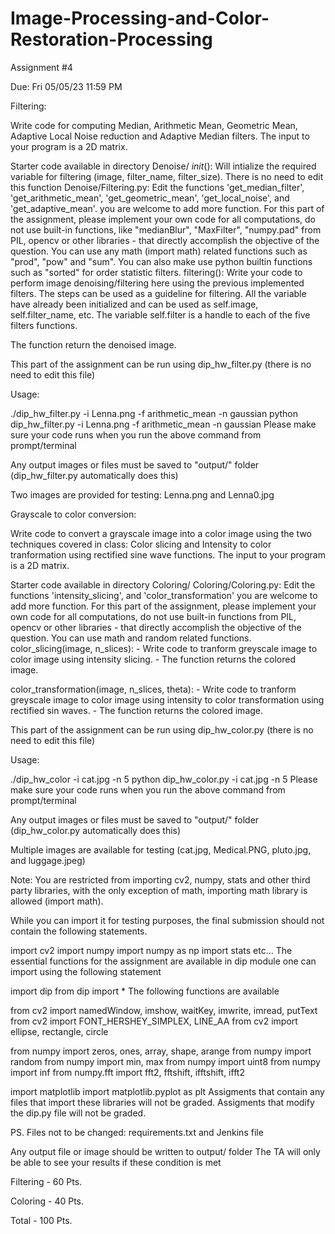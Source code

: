 # Image-Processing-and-Color-Restoration-Processing
Assignment #4

Due: Fri 05/05/23 11:59 PM

Filtering:

Write code for computing Median, Arithmetic Mean, Geometric Mean, Adaptive Local Noise reduction and Adaptive Median filters. The input to your program is a 2D matrix.

Starter code available in directory Denoise/
_init_(): Will intialize the required variable for filtering (image, filter_name, filter_size). There is no need to edit this function
Denoise/Filtering.py: Edit the functions 'get_median_filter', 'get_arithmetic_mean', 'get_geometric_mean', 'get_local_noise', and 'get_adaptive_mean'. you are welcome to add more function.
For this part of the assignment, please implement your own code for all computations, do not use built-in functions, like "medianBlur", "MaxFilter", "numpy.pad" from PIL, opencv or other libraries - that directly accomplish the objective of the question. You can use any math (import math) related functions such as "prod", "pow" and "sum". You can also make use python builtin functions such as "sorted" for order statistic filters.
filtering(): Write your code to perform image denoising/filtering here using the previous implemented filters. The steps can be used as a guideline for filtering. All the variable have already been initialized and can be used as self.image, self.filter_name, etc. The variable self.filter is a handle to each of the five filters functions.

The function return the denoised image.

This part of the assignment can be run using dip_hw_filter.py (there is no need to edit this file)

Usage:

./dip_hw_filter.py -i Lenna.png -f arithmetic_mean -n gaussian
python dip_hw_filter.py -i Lenna.png -f arithmetic_mean -n gaussian
Please make sure your code runs when you run the above command from prompt/terminal

Any output images or files must be saved to "output/" folder (dip_hw_filter.py automatically does this)

Two images are provided for testing: Lenna.png and Lenna0.jpg

Grayscale to color conversion:

Write code to convert a grayscale image into a color image using the two techniques covered in class: Color slicing and Intensity to color tranformation using rectified sine wave functions. The input to your program is a 2D matrix.

Starter code available in directory Coloring/
Coloring/Coloring.py: Edit the functions 'intensity_slicing', and 'color_transformation' you are welcome to add more function.
For this part of the assignment, please implement your own code for all computations, do not use built-in functions from PIL, opencv or other libraries - that directly accomplish the objective of the question. You can use math and random related functions.
color_slicing(image, n_slices): - Write code to tranform greyscale image to color image using intensity slicing. - The function returns the colored image.

color_transformation(image, n_slices, theta): - Write code to tranform greyscale image to color image using intensity to color transformation using rectified sin waves. - The function returns the colored image.

This part of the assignment can be run using dip_hw_color.py (there is no need to edit this file)

Usage:

./dip_hw_color -i cat.jpg -n 5
python dip_hw_color.py -i cat.jpg -n 5
Please make sure your code runs when you run the above command from prompt/terminal

Any output images or files must be saved to "output/" folder (dip_hw_color.py automatically does this)

Multiple images are available for testing (cat.jpg, Medical.PNG, pluto.jpg, and luggage.jpeg)

Note: You are restricted from importing cv2, numpy, stats and other third party libraries, with the only exception of math, importing math library is allowed (import math).

While you can import it for testing purposes, the final submission should not contain the following statements.

import cv2
import numpy
import numpy as np
import stats
etc...
The essential functions for the assignment are available in dip module one can import using the following statement

import dip
from dip import *
The following functions are available

from cv2 import namedWindow, imshow, waitKey, imwrite, imread, putText
from cv2 import FONT_HERSHEY_SIMPLEX, LINE_AA
from cv2 import ellipse, rectangle, circle

from numpy import zeros, ones, array, shape, arange
from numpy import random
from numpy import min, max
from numpy import uint8
from numpy import inf
from numpy.fft import fft2, fftshift, ifftshift, ifft2

import matplotlib
import matplotlib.pyplot as plt
Assigments that contain any files that import these libraries will not be graded. Assigments that modify the dip.py file will not be graded.

PS. Files not to be changed: requirements.txt and Jenkins file

Any output file or image should be written to output/ folder
The TA will only be able to see your results if these condition is met

Filtering - 60 Pts.

Coloring - 40 Pts.

Total - 100 Pts.

